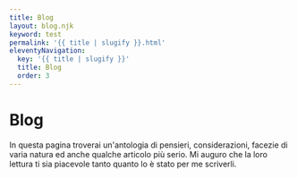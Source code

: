 ```yaml
---
title: Blog
layout: blog.njk
keyword: test
permalink: '{{ title | slugify }}.html'
eleventyNavigation:
  key: '{{ title | slugify }}'
  title: Blog
  order: 3
---
```


# Blog

<div class="lead">
In questa pagina troverai un'antologia di pensieri, considerazioni, facezie di varia natura ed anche qualche articolo più serio. Mi auguro che la loro lettura ti sia piacevole tanto quanto lo è stato per me scriverli.
</div>
